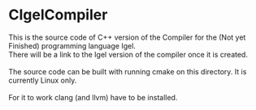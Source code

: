 # CIgelCompiler
This is the source code of C++ version of the Compiler for the (Not yet Finished) programming language Igel.<br>
There will be a link to the Igel version of the compiler once it is created.<br><br>
The source code can be built with running cmake on this directory. It is currently Linux only.<br><br>
For it to work clang (and llvm) have to be installed.
